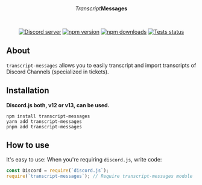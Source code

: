 <div align="center">
	<br />
	<p>
		<i>Transcript</i><b>Messages</b>
	</p>
	<br />
	<p>
		<a href="https://discord.gg/djs"><img src="https://img.shields.io/discord/222078108977594368?color=5865F2&logo=discord&logoColor=white" alt="Discord server" /></a>
		<a href="https://www.npmjs.com/package/transcript-messages"><img src="https://img.shields.io/npm/v/transcript-messages.svg?maxAge=3600" alt="npm version" /></a>
		<a href="https://www.npmjs.com/package/transcript-messages"><img src="https://img.shields.io/npm/dt/transcript-messages.svg?maxAge=3600" alt="npm downloads" /></a>
		<a href="https://github.com/discordjs/transcript-messages/actions"><img src="https://github.com/discordjs/transcript-messages/workflows/Testing/badge.svg" alt="Tests status" /></a>
	</p>
</div>

## About

`transcript-messages` allows you to easily transcript and import transcripts of Discord Channels (specialized in tickets).

## Installation

**Discord.js both, v12 or v13, can be used.**

```sh-session
npm install transcript-messages
yarn add transcript-messages
pnpm add transcript-messages
```

## How to use

It's easy to use:
	When you're requiring `discord.js`, write code:
```js
const Discord = require(`discord.js`);
require(`transcript-messages`); // Require transcript-messages module
```
